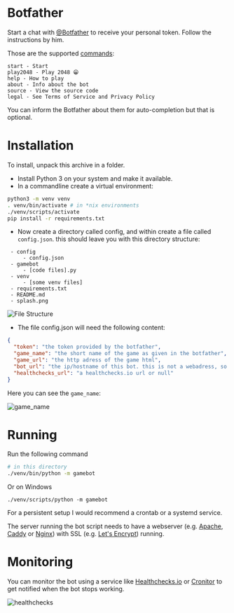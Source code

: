# Botfather

Start a chat with [@Botfather](https://t.me/botfather) to receive your personal token.
Follow the instructions by him.

Those are the supported [commands](https://core.telegram.org/bots#commands):

```
start - Start
play2048 - Play 2048 😁
help - How to play
about - Info about the bot
source - View the source code
legal - See Terms of Service and Privacy Policy
```

You can inform the Botfather about them for auto-completion but that is optional.

# Installation
To install, unpack this archive in a folder.

 - Install Python 3 on your system and make it available.
 - In a commandline create a virtual environment:
 
```bash
python3 -m venv venv
. venv/bin/activate # in *nix environments
./venv/scripts/activate
pip install -r requirements.txt
```
 - Now create a directory called config, and within create a file called `config.json`. this should leave you with this directory structure:
 
```
 - config
     - config.json
 - gamebot
     - [code files].py
 - venv
     - [some venv files]
 - requirements.txt
 - README.md
 - splash.png
```

![File Structure](https://user-images.githubusercontent.com/15004217/80312097-a859ba00-87e3-11ea-85bf-4cef4d0f1ca3.PNG)

 - The file config.json will need the following content: 
 
```json
{
  "token": "the token provided by the botfather",
  "game_name": "the short name of the game as given in the botfather",
  "game_url": "the http adress of the game html",
  "bot_url": "the ip/hostname of this bot. this is not a webadress, so don't prefix it with http://. it should be in the form of 127.0.0.1 or google.com",
  "healthchecks_url": "a healthchecks.io url or null"
}
```

Here you can see the ```game_name```:

![game_name](https://user-images.githubusercontent.com/15004217/80318150-45c6e500-8808-11ea-966d-162a3f549287.PNG)

# Running
Run the following command
```bash
# in this directory
./venv/bin/python -m gamebot
```
Or on Windows
```
./venv/scripts/python -m gamebot
```

For a persistent setup I would recommend a crontab or a systemd service.

The server running the bot script needs to have a webserver (e.g. [Apache](https://httpd.apache.org/), [Caddy](https://caddyserver.com/) or [Nginx](https://www.nginx.com/)) with SSL (e.g. [Let's Encrypt](https://letsencrypt.org/)) running.

# Monitoring

You can monitor the bot using a service like [Healthchecks.io](https://healthchecks.io/) or [Cronitor](https://cronitor.io/) to get notified when the bot stops working.

![healthchecks](https://user-images.githubusercontent.com/15004217/80873676-887e3680-8cba-11ea-8616-5b189453dbec.PNG)
